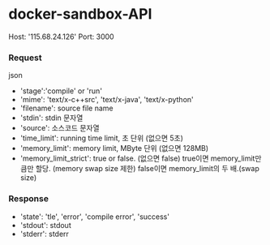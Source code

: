 # docker-sandbox-API
Host: '115.68.24.126'
Port: 3000

### Request
json
* 'stage':'compile' or 'run'
* 'mime': 'text/x-c++src', 'text/x-java', 'text/x-python'
* 'filename': source file name
* 'stdin': stdin 문자열
* 'source': 소스코드 문자열
* 'time_limit': running time limit, 초 단위 (없으면 5초)
* 'memory_limit': memory limit, MByte 단위 (없으면 128MB)
* 'memory_limit_strict': true or false. (없으면 false) true이면 memory_limit만큼만 할당. (memory swap size 제한) false이면 memory_limit의 두 배.(swap size)

### Response
* 'state': 'tle', 'error', 'compile error', 'success'
* 'stdout': stdout
* 'stderr': stderr
